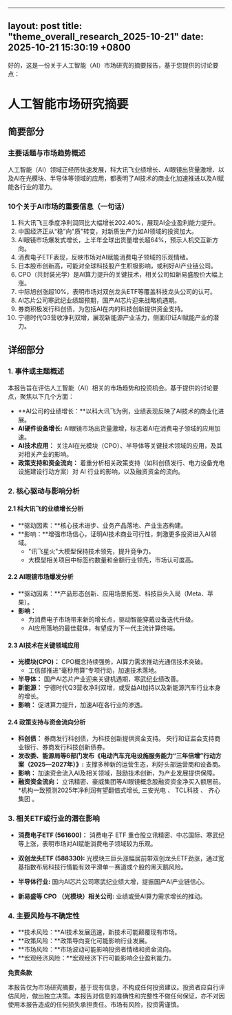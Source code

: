 
--- 
layout: post
title: "theme_overall_research_2025-10-21"
date: 2025-10-21 15:30:19 +0800
--- 

好的，这是一份关于人工智能（AI）市场研究的摘要报告，基于您提供的讨论要点：

# 人工智能市场研究摘要

## 简要部分

### 主要话题与市场趋势概述

人工智能（AI）领域正经历快速发展，科大讯飞业绩增长、AI眼镜出货量激增、以及AI在光模块、半导体等领域的应用，都表明了AI技术的商业化加速推进以及AI赋能各行业的潜力。

### 10个关于AI市场的重要信息（一句话）

1.  科大讯飞三季度净利润同比大幅增长202.40%，展现AI企业盈利能力提升。
2.  中国经济正从“稳”向"质"转变，对新质生产力如AI领域的投资加大。
3.  AI眼镜市场爆发式增长，上半年全球出货量增长超64%，预示人机交互新方向。
4.  消费电子ETF表现，反映市场对AI赋能消费电子领域的乐观情绪。
5.  日本股市创新高，可能对全球科技股产生积极影响，或利好AI产业链公司。
6.  CPO（共封装光学）是AI算力提升的关键技术，相关公司如新易盛股价大幅上涨。
7.  中际旭创涨超10%，表明市场对双创龙头ETF等覆盖科技龙头公司的认可。
8.  AI芯片公司寒武纪业绩超预期，国产AI芯片迎来战略机遇期。
9.  券商积极发行科创债，为包括AI在内的科技创新提供资金支持。
10. 宁德时代Q3营收净利双增，展现新能源产业活力，侧面印证AI赋能产业的潜力。

## 详细部分

### 1. 事件或主题概述

本报告旨在评估人工智能（AI）相关的市场趋势和投资机会。基于提供的讨论要点，聚焦以下几个方面：
*   **AI公司的业绩增长：**以科大讯飞为例，业绩表现反映了AI技术的商业化进展。
*   **AI硬件设备增长:** AI眼镜市场出货量激增，标志着AI在消费电子领域的应用加速。
*   **AI技术应用：** 关注AI在光模块（CPO）、半导体等关键技术领域的应用，及其对相关产业的影响。
*   **政策支持和资金流向：** 着重分析相关政策支持（如科创债发行、电力设备充电设施建设行动方案）对 AI 行业的影响，以及融资资金的流向。

### 2. 核心驱动与影响分析

#### 2.1 科大讯飞的业绩增长分析
*   **驱动因素：**核心技术进步、业务产品落地、产业生态构建。
*   **影响：**增强市场信心，证明AI技术商业可行性，刺激更多投资进入AI领域。
    *   "讯飞星火"大模型保持技术领先，提升竞争力。
    *   大模型相关项目中标签约数量和金额行业领先，市场认可度高。

#### 2.2 AI眼镜市场爆发分析
*   **驱动因素：**产品形态创新、应用场景拓宽、科技巨头入局（Meta、苹果）。
*   **影响：**
    *   为消费电子市场带来新的增长点，驱动智能穿戴设备迭代升级。
    *   AI应用落地的最佳载体，有望成为下一代主流计算终端。

#### 2.3 AI技术在关键领域应用
*   **光模块(CPO)：**  CPO概念持续强势，AI算力需求推动光通信技术突破。
    *   工信部推进“毫秒用算”专项行动，加速技术落地。
*   **半导体：** 国产AI芯片产业迎来关键机遇期，寒武纪业绩改善。
*   **新能源：** 宁德时代Q3营收净利双增，或受益AI加持以及新能源汽车行业本身的增长。
*   **影响：** 促进算力提升，加速AI在各行业的渗透。

#### 2.4 政策支持与资金流向分析
*   **科创债：** 券商发行科创债，为科技创新提供资金支持。
    央行和证监会支持商业银行、券商发行科技创新债券。
*   **发改委、能源局等6部门发布《电动汽车充电设施服务能力“三年倍增”行动方案（2025—2027年）》:** 支撑多种新的运营生态，利好头部运营商和设备商。
*    **影响：** 加速资金流入AI及相关领域，鼓励技术创新，为产业发展提供保障。
*   **融资资金流向：** 立讯精密、豪威集团等AI眼镜概念股融资资金净买入额居前。
    *机构一致预测2025年净利润有望翻倍式增长, 三安光电 、 TCL科技 、 齐心集团 。

### 3. 相关ETF或行业的潜在影响

*   **消费电子ETF (561600)：** 消费电子 ETF  重仓股立讯精密、中芯国际、寒武纪等上涨，表明市场对AI赋能消费电子领域较为乐观。
*    **双创龙头ETF (588330):**  光模块三巨头涨幅居前带双创龙头ETF劲涨，通过宽基指数布局科技行情能有效平滑单一赛道或个股的黑天鹅风险。
     
*   **半导体行业:**  国内AI芯片公司寒武纪业绩大增，提振国产AI产业链信心。
*    **新易盛等 CPO （光模块）相关公司:**  业绩或受AI算力需求增长的推动。

### 4. 主要风险与不确定性

*   **技术风险：**AI技术发展迅速，新技术可能颠覆现有市场。
*   **政策风险：**政策导向变化可能影响行业发展。
*   **市场风险：**市场波动可能影响投资者情绪和资金流向。
*   **宏观经济风险：**宏观经济下行可能影响企业盈利能力。

**免责条款**

本报告仅为市场研究摘要，基于现有信息，不构成任何投资建议。投资者应自行评估风险，做出独立决策。本报告对信息的准确性和完整性不做任何保证，亦不对因使用本报告造成的任何损失承担责任。市场有风险，投资需谨慎。